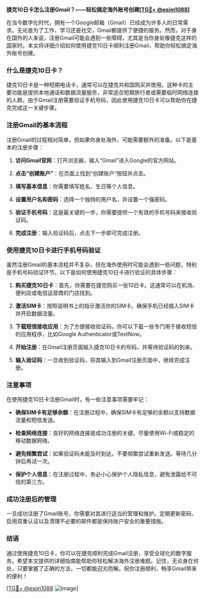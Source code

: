 **捷克10日卡怎么注册Gmail？——轻松搞定海外账号创建[[TG💪+ @esim1088](https://t.me/s/esim1088)]**

在当今数字化时代，拥有一个Google邮箱（Gmail）已经成为许多人的日常需求。无论是为了工作、学习还是社交，Gmail都提供了便捷的服务。然而，对于身在国外的人来说，注册Gmail可能会遇到一些障碍，尤其是当你身处像捷克这样的国家时。本文将详细介绍如何使用捷克10日卡顺利注册Gmail，帮助你轻松搞定海外账号创建。

### 什么是捷克10日卡？

捷克10日卡是一种短期电话卡，通常可以在捷克共和国购买并使用。这种卡的主要功能是提供本地通话和数据流量服务，非常适合短期旅行者或需要临时网络连接的人群。由于Gmail注册需要验证手机号码，因此使用捷克10日卡可以帮助你在捷克完成这一关键步骤。

### 注册Gmail的基本流程

注册Gmail的过程相对简单，但如果你身处海外，可能需要额外的准备。以下是基本的注册步骤：

1. **访问Gmail官网**：打开浏览器，输入“Gmail”进入Google的官方网站。
   
2. **点击“创建账户”**：在页面上找到“创建账户”按钮并点击。

3. **填写基本信息**：你需要填写姓名、生日等个人信息。

4. **设置用户名和密码**：选择一个独特的用户名，并设置一个强密码。

5. **验证手机号码**：这是最关键的一步，你需要提供一个有效的手机号码来接收验证码。

6. **完成注册**：输入验证码后，点击下一步即可完成注册。

### 使用捷克10日卡进行手机号码验证

虽然注册Gmail的基本流程并不复杂，但在海外使用时可能会遇到一些问题，特别是手机号码验证环节。以下是如何使用捷克10日卡进行验证的具体步骤：

1. **购买捷克10日卡**：首先，你需要在捷克购买一张10日卡。这通常可以在机场、便利店或电信运营商的门店找到。

2. **激活SIM卡**：按照说明书上的指示激活你的SIM卡。确保手机已经插入SIM卡并开启数据流量。

3. **下载短信接收应用**：为了方便接收验证码，你可以下载一些专门用于接收短信的应用程序，比如Google Authenticator或TextNow。

4. **开始注册**：在Gmail注册页面输入捷克10日卡的号码，并等待验证码的到来。

5. **输入验证码**：一旦收到验证码，将其输入到Gmail注册页面中，继续完成注册。

### 注意事项

在使用捷克10日卡注册Gmail时，有一些注意事项需要牢记：

- **确保SIM卡有足够余额**：在注册过程中，确保SIM卡有足够的余额以支持数据流量和短信发送。
  
- **检查网络连接**：良好的网络连接是成功注册的关键。尽量使用Wi-Fi或稳定的移动数据网络。

- **避免频繁尝试**：如果验证码未能及时到达，不要频繁尝试重新发送。等待几分钟后再试一次。

- **保护个人信息**：在注册过程中，务必小心保护个人隐私信息，避免泄露给不可信的第三方。

### 成功注册后的管理

一旦成功注册了Gmail账号，你需要对其进行适当的管理和维护。定期更新密码、启用双重认证以及清理不必要的邮件都是保持账户安全的重要措施。

### 结语

通过使用捷克10日卡，你可以在捷克顺利完成Gmail注册，享受全球化的数字服务。希望本文提供的详细指南能帮助你轻松解决海外注册难题。记住，无论身在何处，只要掌握了正确的方法，一切都能迎刃而解。祝你注册顺利，畅享Gmail带来的便利！

[[TG💪+ @esim1088](https://t.me/s/esim1088) ![Image](https://i.postimg.cc/4NQfJmqS/Snipaste-2025-05-13-00-14-12.png)]